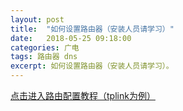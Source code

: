 ```yaml
---
layout: post
title:  "如何设置路由器（安装人员请学习）"
date:   2018-05-25 09:18:00
categories: 广电
tags: 路由器 dns
excerpt: 如何设置路由器（安装人员请学习）。
---
```

 [点击进入路由配置教程（tplink为例）](http://service.tp-link.com.cn/detail_article_298.html)